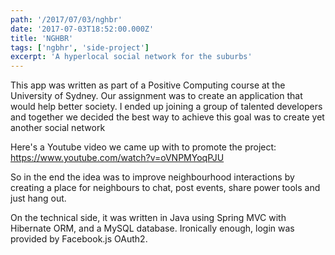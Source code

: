 ```yaml
---
path: '/2017/07/03/nghbr'
date: '2017-07-03T18:52:00.000Z'
title: 'NGHBR'
tags: ['ngbhr', 'side-project']
excerpt: 'A hyperlocal social network for the suburbs'
---
```


This app was written as part of a Positive Computing course at the University of
Sydney. Our assignment was to create an application that would help better
society. I ended up joining a group of talented developers and together we
decided the best way to achieve this goal was to create yet another social
network

Here's a Youtube video we came up with to promote the project:
https://www.youtube.com/watch?v=oVNPMYoqPJU

So in the end the idea was to improve neighbourhood interactions by creating a
place for neighbours to chat, post events, share power tools and just hang out.

On the technical side, it was written in Java using Spring MVC with Hibernate
ORM, and a MySQL database. Ironically enough, login was provided by Facebook.js
OAuth2.
